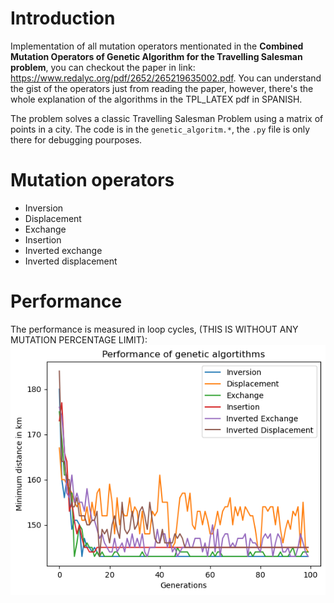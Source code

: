 # Introduction

Implementation of all mutation operators mentionated in the **Combined Mutation Operators of Genetic Algorithm for the Travelling Salesman problem**, you can checkout the paper in link: https://www.redalyc.org/pdf/2652/265219635002.pdf. You can understand the gist of the operators just from reading the paper, however, there's the whole explanation of the algorithms in the TPL_LATEX pdf in SPANISH.

The problem solves a classic Travelling Salesman Problem using a matrix of points in a city. The code is in the `genetic_algoritm.*`,  the `.py` file is only there for debugging pourposes.

# Mutation operators
- Inversion
- Displacement
- Exchange
- Insertion
- Inverted exchange
- Inverted displacement

# Performance

The performance is measured in loop cycles, (THIS IS WITHOUT ANY MUTATION PERCENTAGE LIMIT):
![Performance of mutation operators](/graph_performance_km.png)